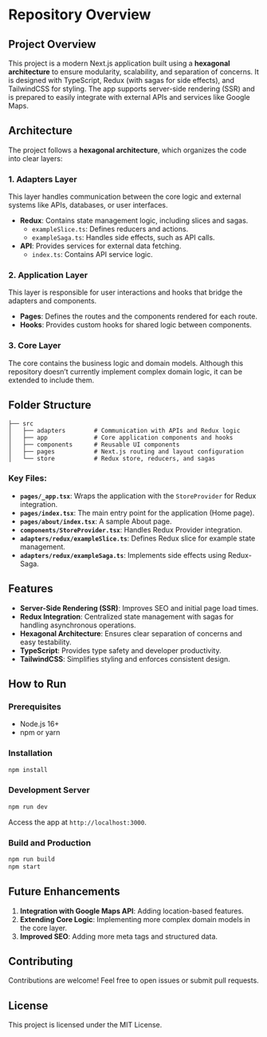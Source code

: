 # Repository Overview

## Project Overview
This project is a modern Next.js application built using a **hexagonal architecture** to ensure modularity, scalability, and separation of concerns. It is designed with TypeScript, Redux (with sagas for side effects), and TailwindCSS for styling. The app supports server-side rendering (SSR) and is prepared to easily integrate with external APIs and services like Google Maps.

## Architecture
The project follows a **hexagonal architecture**, which organizes the code into clear layers:

### 1. **Adapters Layer**
This layer handles communication between the core logic and external systems like APIs, databases, or user interfaces.
- **Redux**: Contains state management logic, including slices and sagas.
  - `exampleSlice.ts`: Defines reducers and actions.
  - `exampleSaga.ts`: Handles side effects, such as API calls.
- **API**: Provides services for external data fetching.
  - `index.ts`: Contains API service logic.

### 2. **Application Layer**
This layer is responsible for user interactions and hooks that bridge the adapters and components.
- **Pages**: Defines the routes and the components rendered for each route.
- **Hooks**: Provides custom hooks for shared logic between components.

### 3. **Core Layer**
The core contains the business logic and domain models. Although this repository doesn’t currently implement complex domain logic, it can be extended to include them.

## Folder Structure

```plaintext
├── src
│   ├── adapters        # Communication with APIs and Redux logic
│   ├── app             # Core application components and hooks
│   ├── components      # Reusable UI components
│   ├── pages           # Next.js routing and layout configuration
│   └── store           # Redux store, reducers, and sagas
```

### Key Files:
- **`pages/_app.tsx`**: Wraps the application with the `StoreProvider` for Redux integration.
- **`pages/index.tsx`**: The main entry point for the application (Home page).
- **`pages/about/index.tsx`**: A sample About page.
- **`components/StoreProvider.tsx`**: Handles Redux Provider integration.
- **`adapters/redux/exampleSlice.ts`**: Defines Redux slice for example state management.
- **`adapters/redux/exampleSaga.ts`**: Implements side effects using Redux-Saga.

## Features
- **Server-Side Rendering (SSR)**: Improves SEO and initial page load times.
- **Redux Integration**: Centralized state management with sagas for handling asynchronous operations.
- **Hexagonal Architecture**: Ensures clear separation of concerns and easy testability.
- **TypeScript**: Provides type safety and developer productivity.
- **TailwindCSS**: Simplifies styling and enforces consistent design.

## How to Run

### Prerequisites
- Node.js 16+
- npm or yarn

### Installation
```bash
npm install
```

### Development Server
```bash
npm run dev
```
Access the app at `http://localhost:3000`.

### Build and Production
```bash
npm run build
npm start
```

## Future Enhancements
1. **Integration with Google Maps API**: Adding location-based features.
2. **Extending Core Logic**: Implementing more complex domain models in the core layer.
3. **Improved SEO**: Adding more meta tags and structured data.

## Contributing
Contributions are welcome! Feel free to open issues or submit pull requests.

## License
This project is licensed under the MIT License.
